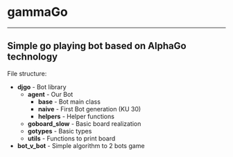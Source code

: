 # gammaGo
---
Simple go playing bot based on AlphaGo technology
---
File structure:

* **djgo** - Bot library
    * **agent** -  Our Bot
        * **base** - Bot main class
        * **naive** - First Bot generation (KU 30)
        * **helpers** - Helper functions
    * **goboard_slow** - Basic board realization
    * **gotypes** - Basic types
    * **utils** - Functions to print board
* **bot_v_bot** - Simple algorithm to 2 bots game